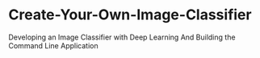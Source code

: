 # Create-Your-Own-Image-Classifier
Developing an Image Classifier with Deep Learning And Building the Command Line Application
